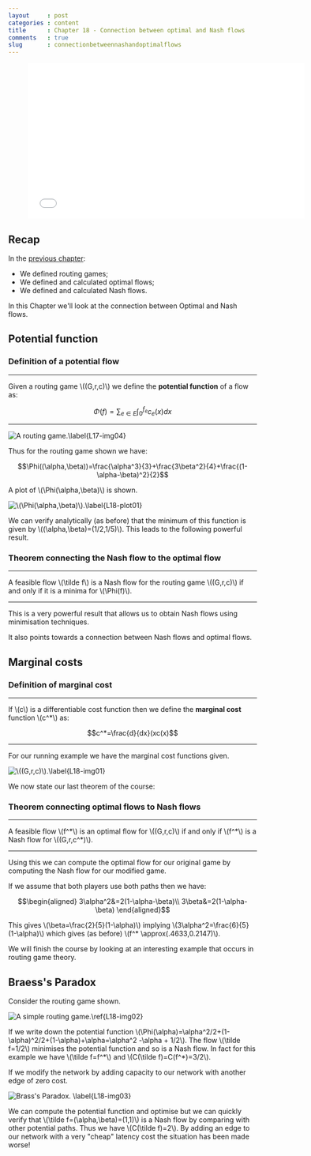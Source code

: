 ```yaml
---
layout     : post
categories : content
title      : Chapter 18 - Connection between optimal and Nash flows
comments   : true
slug       : connectionbetweennashandoptimalflows
---
```


<div class="video">
    <figure>
    <iframe width="560" height="315" src="//www.youtube.com/embed/AkCXKBZjNNM" frameborder="0" allowfullscreen></iframe>
    </figure>
</div>

## Recap

In the [previous chapter](Chapter_17_Routing_games.md):

- We defined routing games;
- We defined and calculated optimal flows;
- We defined and calculated Nash flows.

In this Chapter we'll look at the connection between Optimal and Nash flows.

## Potential function

### Definition of a potential flow

---

Given a routing game \\((G,r,c)\\) we define the **potential function** of a flow as:

$$\Phi(f)=\sum_{e\in E}\int_0^{f_e}c_e(x)dx$$

---


![A routing game.\label{L17-img04}]({{site.baseurl}}/Content/images/L17-img04.png)

Thus for the routing game shown we have:

$$\Phi((\alpha,\beta))=\frac{\alpha^3}{3}+\frac{3\beta^2}{4}+\frac{(1-\alpha-\beta)^2}{2}$$

A plot of \\(\Phi(\alpha,\beta)\\) is shown.

![\\(\Phi(\alpha,\beta)\\).\label{L18-plot01}]({{site.baseurl}}/Content/plots/L18-plot01.png)

We can verify analytically (as before) that the minimum of this function is given by \\((\alpha,\beta)=(1/2,1/5)\\). This leads to the following powerful result.

### Theorem connecting the Nash flow to the optimal flow

---

A feasible flow \\(\tilde f\\) is a Nash flow for the routing game \\((G,r,c)\\) if and only if it is a minima for \\(\Phi(f)\\).

---

This is a very powerful result that allows us to obtain Nash flows using minimisation techniques.

It also points towards a connection between Nash flows and optimal flows.

## Marginal costs

### Definition of marginal cost

---

If \\(c\\) is a differentiable cost function then we define the **marginal cost** function \\(c^*\\) as:

$$c^*=\frac{d}{dx}(xc(x)$$

---

For our running example we have the marginal cost functions given.

![\\((G,r,c)\\).\label{L18-img01}]({{site.baseurl}}/Content/images/L18-img01.png)

We now state our last theorem of the course:

### Theorem connecting optimal flows to Nash flows

---

A feasible flow \\(f^\*\\) is an optimal flow for \\((G,r,c)\\) if and only if \\(f^\*\\) is a Nash flow for \\((G,r,c^*)\\).

---

Using this we can compute the optimal flow for our original game by computing the Nash flow for our modified game.

If we assume that both players use both paths then we have:

$$\begin{aligned}
3\alpha^2&=2(1-\alpha-\beta)\\
3\beta&=2(1-\alpha-\beta)
\end{aligned}$$

This gives \\(\beta=\frac{2}{5}(1-\alpha)\\) implying \\(3\alpha^2=\frac{6}{5}(1-\alpha)\\) which gives (as before) \\(f^* \approx(.4633,0.2147)\\).


We will finish the course by looking at an interesting example that occurs in routing game theory.

## Braess's Paradox

Consider the routing game shown.

![A simple routing game.\ref{L18-img02}]({{site.baseurl}}/Content/images/L18-img02.png)

If we write down the potential function \\(\Phi(\alpha)=\alpha^2/2+(1-\alpha)^2/2+(1-\alpha)+\alpha=\alpha^2 -\alpha + 1/2\\). The flow \\(\tilde f=1/2\\) minimises the potential function and so is a Nash flow. In fact for this example we have \\(\tilde f=f^\*\\) and \\(C(\tilde f)=C(f^\*)=3/2\\).

If we modify the network by adding capacity to our network with another edge of zero cost.

![Brass's Paradox. \label{L18-img03}]({{site.baseurl}}/Content/images/L18-img03.png)

We can compute the potential function and optimise but we can quickly verify that \\(\tilde f=(\alpha,\beta)=(1,1)\\) is a Nash flow by comparing with other potential paths. Thus we have \\(C(\tilde f)=2\\). By adding an edge to our network with a very "cheap" latency cost the situation has been made worse!
